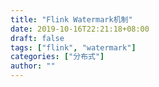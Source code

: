 ```yaml
---
title: "Flink Watermark机制"
date: 2019-10-16T22:21:18+08:00
draft: false
tags: ["flink", "watermark"]
categories: ["分布式"]
author: ""
---
```

<!-- more: from evernote -->

